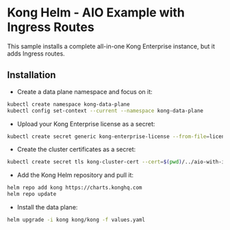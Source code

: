 # Kong Helm - AIO Example with Ingress Routes

This sample installs a complete all-in-one Kong Enterprise instance, but it adds Ingress routes.

## Installation
- Create a data plane namespace and focus on it:

```sh
kubectl create namespace kong-data-plane
kubectl config set-context --current --namespace kong-data-plane
```

- Upload your Kong Enterprise license as a secret:

```sh
kubectl create secret generic kong-enterprise-license --from-file=license=<license_json_file_path>
```

- Create the cluster certificates as a secret:

```sh
kubectl create secret tls kong-cluster-cert --cert=$(pwd)/../aio-with-ingress-cp/cluster-certs/cluster.crt --key=$(pwd)/../aio-with-ingress-cp/cluster-certs/cluster.key
```

- Add the Kong Helm repository and pull it:

```sh
helm repo add kong https://charts.konghq.com
helm repo update
```

- Install the data plane:

```sh
helm upgrade -i kong kong/kong -f values.yaml
```
